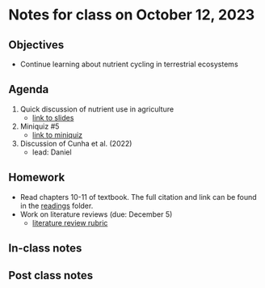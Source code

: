 # Notes for class on October 12, 2023

## Objectives
- Continue learning about nutrient cycling in terrestrial ecosystems

## Agenda
1. Quick discussion of nutrient use in agriculture
	- [link to slides](../lecture_slides/6a_nutrients_ag.pdf)
2. Miniquiz #5
	- [link to miniquiz](../miniquizzes/miniquiz5_10.12.2023.pdf)
3. Discussion of Cunha et al. (2022)
	- lead: Daniel

## Homework
- Read chapters 10-11 of textbook. 
The full citation and link can be found in the 
[readings](../readings) folder.
- Work on literature reviews (due: December 5)
	- [literature review rubric](../rubrics/review_rubric.md)

## In-class notes

## Post class notes